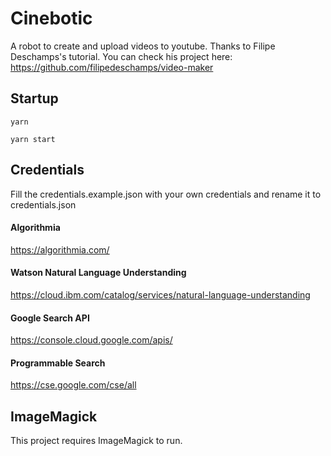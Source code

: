 # Cinebotic
A robot to create and upload videos to youtube.
Thanks to Filipe Deschamps's tutorial. You can check his project here:
https://github.com/filipedeschamps/video-maker

## Startup
```
yarn

yarn start
```

## Credentials
  Fill the credentials.example.json with your own credentials and rename it to credentials.json

#### Algorithmia
https://algorithmia.com/

#### Watson Natural Language Understanding
https://cloud.ibm.com/catalog/services/natural-language-understanding

#### Google Search API
https://console.cloud.google.com/apis/

#### Programmable Search
https://cse.google.com/cse/all

## ImageMagick
This project requires ImageMagick to run.